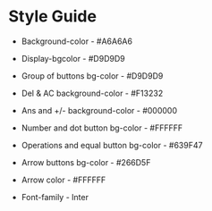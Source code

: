 # Style Guide

- Background-color - #A6A6A6

- Display-bgcolor - #D9D9D9

- Group of buttons bg-color - #D9D9D9

- Del & AC background-color - #F13232

- Ans and +/- background-color - #000000

- Number and dot button bg-color - #FFFFFF

- Operations and equal button bg-color - #639F47

- Arrow buttons bg-color - #266D5F

- Arrow color - #FFFFFF

- Font-family - Inter
